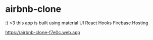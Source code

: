 # airbnb-clone
:) <3
this app is built using
material UI
React Hooks
Firebase Hosting 

https://airbnb-clone-f7e0c.web.app 
